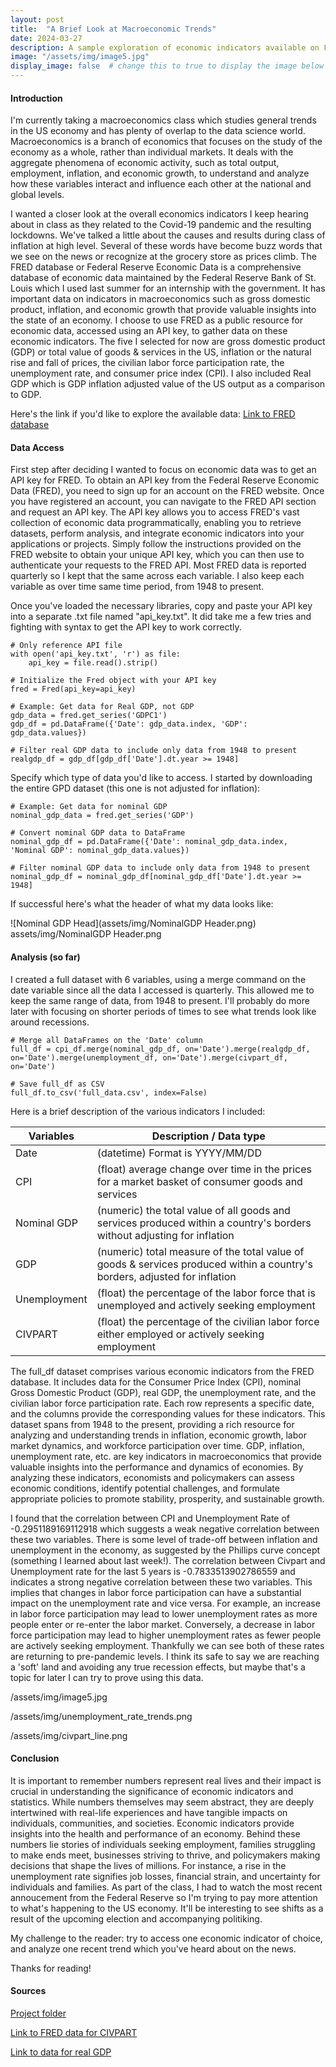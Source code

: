 ```yaml
---
layout: post
title:  "A Brief Look at Macroeconomic Trends"
date: 2024-03-27
description: A sample exploration of economic indicators available on FRED   
image: "/assets/img/image5.jpg"
display_image: false  # change this to true to display the image below the banner 
---
```


#### Introduction
I'm currently taking a macroeconomics class which studies general trends in the US economy and has plenty of overlap to the data science world. Macroeconomics is a branch of economics that focuses on the study of the economy as a whole, rather than individual markets. It deals with the aggregate phenomena of economic activity, such as total output, employment, inflation, and economic growth, to understand and analyze how these variables interact and influence each other at the national and global levels. 

I wanted a closer look at the overall economics indicators I keep hearing about in class as they related to the Covid-19 pandemic and the resulting lockdowns. We've talked a little about the causes and results during class of inflation at high level. Several of these words have become buzz words that we see on the news or recognize at the grocery store as prices climb. The FRED database or Federal Reserve Economic Data is a comprehensive database of economic data maintained by the Federal Reserve Bank of St. Louis which I used last summer for an internship with the government. It has important data on indicators in macroeconomics such as gross domestic product, inflation, and economic growth that provide valuable insights into the state of an economy. I choose to use FRED as a public resource for economic data, accessed using an API key, to gather data on these economic indicators. The five I selected for now are gross domestic product (GDP) or total value of goods & services in the US, inflation or the natural rise and fall of prices, the civilian labor force participation rate, the unemployment rate, and consumer price index (CPI).  I also included Real GDP which is GDP inflation adjusted value of the US output as a comparison to GDP.

Here's the link if you'd like to explore the available data: [Link to FRED database](https://fred.stlouisfed.org)

#### Data Access

First step after deciding I wanted to focus on economic data was to get an API key for FRED. To obtain an API key from the Federal Reserve Economic Data (FRED), you need to sign up for an account on the FRED website. Once you have registered an account, you can navigate to the FRED API section and request an API key. The API key allows you to access FRED's vast collection of economic data programmatically, enabling you to retrieve datasets, perform analysis, and integrate economic indicators into your applications or projects. Simply follow the instructions provided on the FRED website to obtain your unique API key, which you can then use to authenticate your requests to the FRED API. Most FRED data is reported quarterly so I kept that the same across each variable. I also keep each variable as over time same time period, from 1948 to present.

Once you've loaded the necessary libraries, copy and paste your API key into a separate .txt file named "api_key.txt". It did take me a few tries and fighting with syntax to get the API key to work correctly.
```
# Only reference API file
with open('api_key.txt', 'r') as file:
    api_key = file.read().strip()

# Initialize the Fred object with your API key
fred = Fred(api_key=api_key)

# Example: Get data for Real GDP, not GDP
gdp_data = fred.get_series('GDPC1')
gdp_df = pd.DataFrame({'Date': gdp_data.index, 'GDP': gdp_data.values})

# Filter real GDP data to include only data from 1948 to present
realgdp_df = gdp_df[gdp_df['Date'].dt.year >= 1948]
```

Specify which type of data you'd like to access. I started by downloading the entire GPD dataset (this one is not adjusted for inflation):

```
# Example: Get data for nominal GDP
nominal_gdp_data = fred.get_series('GDP')

# Convert nominal GDP data to DataFrame
nominal_gdp_df = pd.DataFrame({'Date': nominal_gdp_data.index, 'Nominal GDP': nominal_gdp_data.values})

# Filter nominal GDP data to include only data from 1948 to present
nominal_gdp_df = nominal_gdp_df[nominal_gdp_df['Date'].dt.year >= 1948]
```
If successful here's what the header of what my data looks like:

![Nominal GDP Head](assets/img/NominalGDP Header.png)
assets/img/NominalGDP Header.png


#### Analysis (so far)

I created a full dataset with 6 variables, using a merge command on the date variable since all the data I accessed is quarterly. This allowed me to keep the same range of data, from 1948 to present. I'll probably do more later with focusing on shorter periods of times to see what trends look like around recessions.

```
# Merge all DataFrames on the 'Date' column
full_df = cpi_df.merge(nominal_gdp_df, on='Date').merge(realgdp_df, on='Date').merge(unemployment_df, on='Date').merge(civpart_df, on='Date')

# Save full_df as CSV
full_df.to_csv('full_data.csv', index=False)
```

Here is a brief description of the various indicators I included:

| Variables    | Description / Data type                                  |
| ------------ | ---------------------------------------------------------|
| Date         | (datetime) Format is YYYY/MM/DD                          |
| CPI          | (float) average change over time in the prices for a market basket of consumer goods and services |
| Nominal GDP  | (numeric) the total value of all goods and services produced within a country's borders without adjusting for inflation  |
| GDP          | (numeric) total measure of the total value of goods & services produced within a country's borders, adjusted for inflation |
| Unemployment | (float) the percentage of the labor force that is unemployed and actively seeking employment |
| CIVPART      | (float) the percentage of the civilian labor force either employed or actively seeking employment |

The full_df dataset comprises various economic indicators from the FRED database. It includes data for the Consumer Price Index (CPI), nominal Gross Domestic Product (GDP), real GDP, the unemployment rate, and the civilian labor force participation rate. Each row represents a specific date, and the columns provide the corresponding values for these indicators. This dataset spans from 1948 to the present, providing a rich resource for analyzing and understanding trends in inflation, economic growth, labor market dynamics, and workforce participation over time. GDP, inflation, unemployment rate, etc. are key indicators in macroeconomics that provide valuable insights into the performance and dynamics of economies. By analyzing these indicators, economists and policymakers can assess economic conditions, identify potential challenges, and formulate appropriate policies to promote stability, prosperity, and sustainable growth.

I found that the correlation between CPI and Unemployment Rate of -0.2951189169112918 which suggests a weak negative correlation between these two variables. There is some level of trade-off between inflation and unemployment in the economy, as suggested by the Phillips curve concept (something I learned about last week!). The correlation between Civpart and Unemployment rate for the last 5 years is -0.7833513902786559 and indicates a strong negative correlation between these two variables. This  implies that changes in labor force participation can have a substantial impact on the unemployment rate and vice versa. For example, an increase in labor force participation may lead to lower unemployment rates as more people enter or re-enter the labor market. Conversely, a decrease in labor force participation may lead to higher unemployment rates as fewer people are actively seeking employment. Thankfully we can see both of these rates are returning to pre-pandemic levels. I think its safe to say we are reaching a 'soft' land and avoiding any true recession effects, but maybe that's a topic for later I can try to prove using this data.

/assets/img/image5.jpg

/assets/img/unemployment_rate_trends.png

/assets/img/civpart_line.png

#### Conclusion
It is important to remember numbers represent real lives and their impact is crucial in understanding the significance of economic indicators and statistics. While numbers themselves may seem abstract, they are deeply intertwined with real-life experiences and have tangible impacts on individuals, communities, and societies. Economic indicators provide insights into the health and performance of an economy. Behind these numbers lie stories of individuals seeking employment, families struggling to make ends meet, businesses striving to thrive, and policymakers making decisions that shape the lives of millions. For instance, a rise in the unemployment rate signifies job losses, financial strain, and uncertainty for individuals and families. As part of the class, I had to watch the most recent annoucement from the Federal Reserve so I'm trying to pay more attention to what's happening to the US economy. It'll be interesting to see shifts as a result of the upcoming election and accompanying politiking.

My challenge to the reader: try to access one economic indicator of choice, and analyze one recent trend which you've heard about on the news.

Thanks for reading!

#### Sources
[Project folder](https://github.com/t-anderson21/blog-project/tree/main)

[Link to FRED data for CIVPART](https://fred.stlouisfed.org/series/CIVPART)

[Link to data for real GDP](https://fred.stlouisfed.org/series/GDPC1)
